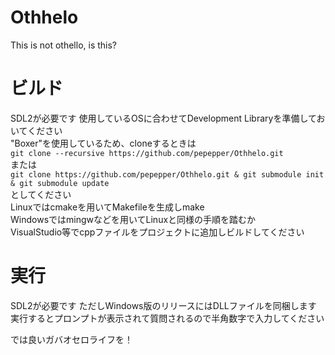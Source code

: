 # Othhelo
This is not othello, is this?

# ビルド
SDL2が必要です 使用しているOSに合わせてDevelopment Libraryを準備しておいてください  
"Boxer"を使用しているため、cloneするときは  
`git clone --recursive https://github.com/pepepper/Othhelo.git`  
または  
`git clone https://github.com/pepepper/Othhelo.git & git submodule init & git submodule update`  
としてください  
Linuxではcmakeを用いてMakefileを生成しmake  
Windowsではmingwなどを用いてLinuxと同様の手順を踏むか  
VisualStudio等でcppファイルをプロジェクトに追加しビルドしてください  

# 実行
SDL2が必要です ただしWindows版のリリースにはDLLファイルを同梱します  
実行するとプロンプトが表示されて質問されるので半角数字で入力してください  
  
では良いガバオセロライフを！